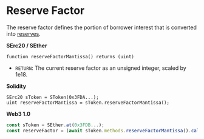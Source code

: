 # Reserve Factor

The reserve factor defines the portion of borrower interest that is converted into [reserves](total-reserves.md).

**SErc20 / SEther**

```text
function reserveFactorMantissa() returns (uint)
```

* `RETURN`: The current reserve factor as an unsigned integer, scaled by 1e18.

**Solidity**

```text
SErc20 sToken = SToken(0x3FDA...);
uint reserveFactorMantissa = sToken.reserveFactorMantissa();
```

**Web3 1.0**

```javascript
const sToken = SEther.at(0x3FDB...);
const reserveFactor = (await sToken.methods.reserveFactorMantissa().call()) / 1e18;
```

